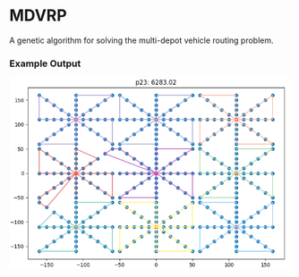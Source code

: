 # MDVRP
A genetic algorithm for solving the multi-depot vehicle routing problem.

### Example Output
![](p23-out.png)
